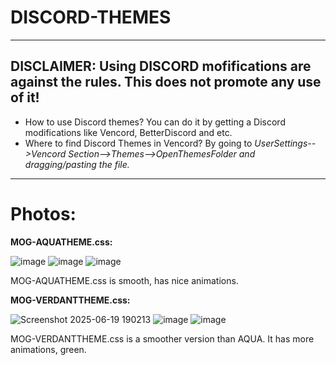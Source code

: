 # DISCORD-THEMES

---

## DISCLAIMER: Using DISCORD mofifications are against the rules. This does not promote any use of it!

- How to use Discord themes? You can do it by getting a Discord modifications like Vencord, BetterDiscord and etc.
- Where to find Discord Themes in Vencord? By going to *UserSettings-->Vencord Section-->Themes-->OpenThemesFolder and dragging/pasting the file.*

---

# Photos:

**MOG-AQUATHEME.css:**

![image](https://github.com/user-attachments/assets/4b5796f9-afa9-41be-847f-c3166f3e54cd) ![image](https://github.com/user-attachments/assets/532a71bb-0a2d-43ae-bf9b-939f5fbc52e5) ![image](https://github.com/user-attachments/assets/7bc5e2f0-18e8-481d-a85c-c218153412dc)

MOG-AQUATHEME.css is smooth, has nice animations.

**MOG-VERDANTTHEME.css:**

![Screenshot 2025-06-19 190213](https://github.com/user-attachments/assets/f5a5ed2b-5e3d-4ee6-942b-67cf722a7926) ![image](https://github.com/user-attachments/assets/a2930b55-2356-4426-9556-dea024bb79e5) ![image](https://github.com/user-attachments/assets/656db90a-108d-4e3f-8f5d-3dc85f9a9ec1)

MOG-VERDANTTHEME.css is a smoother version than AQUA. It has more animations, green.
